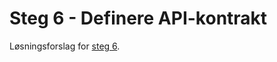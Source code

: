 # Steg 6 - Definere API-kontrakt

Løsningsforslag for [steg 6](https://github.com/nrkno/dotnetskolen/tree/net9/main?tab=readme-ov-file#steg-6---definere-api-kontrakt).
